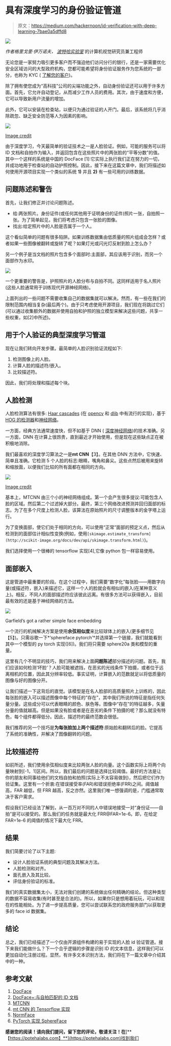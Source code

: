 # 具有深度学习的身份验证管道

> 原文：<https://medium.com/hackernoon/id-verification-with-deep-learning-7bae0a5dffd8>

![](img/40302cdfae63c6e917d12209fba0626e.png)

*作者格里戈里·伊万诺夫，* [*波特哈实验室*](https://potehalabs.com/) 的计算机视觉研究员兼工程师

无论您是一家努力吸引更多客户而不强迫他们访问分行的银行，还是一家需要优化安全区域访问的大型政府机构，您都可能希望将身份验证服务作为您系统的一部分，也称为 KYC ( [了解您的客户](https://en.wikipedia.org/wiki/Know_your_customer))。

除了拥有使您成为“高科技”公司的尖端功能之外，自动身份验证还可以用于许多方面。首先，它允许自动登记，从而减少工作人员的费用。其次，由于速度和方便，它可以导致新用户流量的增加。

此外，它可以安装在检查站，以便只为通过验证的人开门。最后，该系统将几乎消除疏忽、缺乏安全防范等人为因素的影响。

![](img/f4423f8e7798ccd42859d1d2de1f30cb.png)

[Image credit](https://garfield.dale.ro/garfield-2002-july.html)

由于深度学习，今天最简单的验证技术之一是人脸验证。例如，可能的服务可以将 ID 文档和自拍作为输入，并返回包含在这些照片中的两张脸的“平等分数”的值。其中一个这样的系统是中国的 DocFace [1]:它实际上执行我们正在努力的一切，并成功地用于检查站的自动护照控制。因此，接下来在这篇文章中，我们将描述如何使用开源项目实现一个类似的系统 **1)** 并且 **2)** 有一些可用的训练数据。

## **问题陈述和警告**

首先，让我们修正并讨论问题陈述。

*   给:两张照片。身份证件(或任何其他用于证明身份的证件)照片一张，自拍照一张。为了简单起见，我们将考虑只包含一张脸的图像。
*   找出:给定照片中的人脸是否属于一个人。

这个看似简单的问题有很多陷阱。如果训练数据集由低质量的照片组成会怎样？或者如果一些图像被翻转或旋转了呢？如果灯光或闪光灯反射到脸上怎么办？

另一个例子是当文档的照片包含多个面部时:主面部，其应该用于识别，而另一个面部作为水印。

![](img/bc57506e3190347464038db97958c421.png)

一个更重要的警告是，护照照片的人脸分布与自拍不同。这同样适用于名人照片(这些人脸通常用于训练现代开源神经网络)。

上面列出的一些问题不需要收集自己的数据集就可以解决。然而，有一些在我们的限制范围内相当复杂(最后两个)。由于只考虑使用开源项目，我们现在将跳过它们(可以通过收集额外的数据并使用自拍和护照的独立模型来解决这些问题，共享一些权重，如[2]中所述)。

## **用于个人验证的典型深度学习管道**

现在让我们转向开发步骤。最简单的人脸识别验证流程如下:

1.  检测图像上的人脸。
2.  计算人脸的描述符/嵌入。
3.  比较描述符。

因此，我们将处理和描述每个块。

## 人脸检测

人脸检测算法有很多: [Haar cascades](https://en.wikipedia.org/wiki/Haar-like_feature) (在 [opencv](https://docs.opencv.org/3.4.1/d7/d8b/tutorial_py_face_detection.html) 和 [dlib](https://github.com/davisking/dlib) 中有流行的实现)，基于 [HOG 的检测器](https://www.learnopencv.com/histogram-of-oriented-gradients/)和[神经网络](https://towardsdatascience.com/how-does-a-face-detection-program-work-using-neural-networks-17896df8e6ff)。

一方面，经典方法通常速度快，但不如基于 DNN ( [深度神经网络](https://en.wikipedia.org/wiki/Deep_learning#Deep_neural_networks))的技术准确。另一方面，DNN 在计算上很昂贵，直到最近才开始使用，但是现在这些缺点正在被积极地消除。

我们最喜欢的深度学习算法之一是**mt CNN**【3】。在其他 DNN 方法中，它快速、简单且准确。它检测 5 个人脸的标志:眼睛，嘴角和鼻尖。这些点然后被用来旋转和缩放面，以便我们比较的所有面都在相同的方向。

![](img/fe9887c50604bdba480cea166d64811f.png)

[Image credit](https://kpzhang93.github.io/MTCNN_face_detection_alignment/index.html)

基本上，MTCNN 由三个小的神经网络组成。第一个会产生很多提议:可能包含人脸的区域。然后第二个过滤掉大部分。最终，第三个网络改进预测并回归面部的标志。为了在多个尺度上检测人脸，该算法在原始照片的尺寸调整版本的金字塔上运行。

为了变换面部，使它们处于相同的方向，可以使用“正常”面部的预定义点，然后从检测到的面部估计相似性变换(例如，使用`[skimage.estimate_transform](http://scikit-image.org/docs/dev/api/skimage.transform.html)`)。

我们选择使用一个很棒的 tensorflow 实现[4],它像 python 包一样容易使用。

## 面部嵌入

这是管道中最重要的阶段。在这个过程中，我们需要“数字化”每张脸——用数字向量(或描述符，嵌入)来描述它，这样一个人的脸就会有相似的嵌入(在某种意义上)。相反，不同人的面部描述符应该彼此远离。有很多方法可以获得嵌入，目前最有效的还是基于神经网络的方法。

![](img/c0e223ee5e2a2899430a8613423cecf3.png)

Garfield’s got a rather simple face embedding

一个流行的机械解决方案是使用**余弦相似度**来比较球体上的嵌入(更多细节见【5】)。只需谷歌一下*‘sphereface pytorch’*并选择第一个链接，我们就能看到其中一个模型的 py torch 实现([6])。我们将只需要 sphere20a 类和模型的重量。

这里有几个不明显的技巧，我们用来解决上面**问题陈述**部分描述的问题。首先，我们应该如何检测‘坏脸’？人脸可能被遮挡，在恶劣的光线条件下拍摄，或者位于远离相机的位置，因此其分辨率较低。事实证明，计算嵌入的范数就足以将低质量的图像与好的图像分开。

让我们描述一下这背后的直觉。该模型是在名人脸部的高质量照片上训练的，因此每张脸的嵌入可以描述图像中每个特征的“存在”，其中我们所说的特征是指任何矢量分量。这些成分可以代表眼睛的颜色、肤色等。图像中“存在”的特征越多，矢量分量的值就越高。但是如果没有脸或者是在恶劣的条件下拍摄的呢？那么就没有特色，每个组件都得低分。因此，描述符的最终范数会很低。

我们推荐的另一个技巧是**为每张脸加上两个描述符**:原始脸和翻转后的脸。它提高了系统的准确性，并解决了图像翻转的问题。

## **比较描述符**

如前所述，我们使用余弦相似度来比较两张人脸的向量。这个函数实际上将两个向量映射到[-1，1]区间。所以，我们最后的问题是选择比较阈值。最好的方法是让你的朋友和同事给他们的文档自拍和拍照(实际上不太容易做到)，然后把它们作为验证集。这里有一个折衷:在错误接受率(FAR)和错误拒绝率(FRR)之间。阈值越高，FAR 越低，但 FRR 越高，反之亦然。这里我们唯一想强调的是，门槛通常取决于客户需求。

假设我们已经设法了解到，从一百万对不同的人中错误地接受一对“身份证——自拍”是可以接受的。那么我们的任务就是最大化 FRR@FAR=1e-6。即，在给定 FAR=1e-6 的阈值的情况下最大化 FRR。

## **结果**

我们简要讨论了以下主题:

*   设计人脸验证系统的典型问题及其解决方法。
*   人脸检测和对齐。
*   面孔嵌入及其比较。
*   评估身份验证的标准。

我们的真实数据集太小，无法对我们创建的系统做出任何精确的结论。但这种类型的数据不容易收集(有时甚至是合法的)。所以，如果你只是想用着玩玩，可以和现在的性能相处。为了进一步提高质量，您可以尝试联系您的政府服务部门以获取更多的 face id 数据集。

## 结论

总之，我们已经描述了一个仅由开源组件构建的易于实现的人脸 id 验证管道。接下来我们能做什么？下一个合乎逻辑的步骤是识别 ID 的文本信息，这样我们可以更加自动化注册过程。显然，有许多文本识别方法，我们将在下一篇文章中介绍其中的一种。

## **参考文献**

1.  [DocFace](https://github.com/seasonSH/DocFace)
2.  [DocFace+:与自拍匹配的 ID 文档](https://arxiv.org/abs/1809.05620)
3.  [MTCNN](https://kpzhang93.github.io/MTCNN_face_detection_alignment/index.html)
4.  [mt CNN 的 Tensorflow 实现](https://github.com/ipazc/mtcnn)
5.  [NormFace](https://arxiv.org/abs/1704.06369)
6.  [PyTorch 实现 SphereFace](https://github.com/clcarwin/sphereface_pytorch)

**感谢您的阅读！请向我们提问，留下您的评论，敬请关注！在**[**【https://potehalabs.com】**](https://potehalabs.com)找到我们